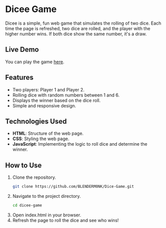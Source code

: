 # Dicee Game

Dicee is a simple, fun web game that simulates the rolling of two dice. Each time the page is refreshed, two dice are rolled, and the player with the higher number wins. If both dice show the same number, it's a draw.

## Live Demo
You can play the game [here](#).

## Features
- Two players: Player 1 and Player 2.
- Rolling dice with random numbers between 1 and 6.
- Displays the winner based on the dice roll.
- Simple and responsive design.

## Technologies Used
- **HTML**: Structure of the web page.
- **CSS**: Styling the web page.
- **JavaScript**: Implementing the logic to roll dice and determine the winner.

## How to Use
1. Clone the repository.
   ```bash
   git clone https://github.com/BLENDERM0NK/Dice-Game.git
2. Navigate to the project directory.
   ```bash
   cd dicee-game
3. Open index.html in your browser.
4. Refresh the page to roll the dice and see who wins!
